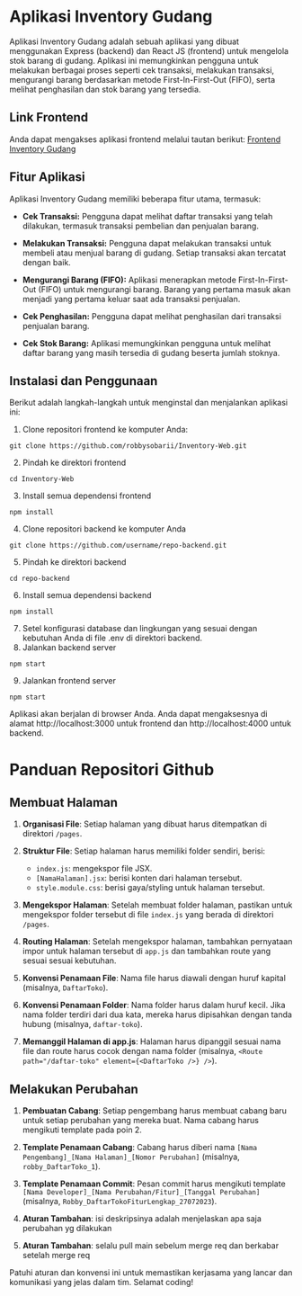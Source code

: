 # Aplikasi Inventory Gudang

Aplikasi Inventory Gudang adalah sebuah aplikasi yang dibuat menggunakan Express (backend) dan React JS (frontend) untuk mengelola stok barang di gudang. Aplikasi ini memungkinkan pengguna untuk melakukan berbagai proses seperti cek transaksi, melakukan transaksi, mengurangi barang berdasarkan metode First-In-First-Out (FIFO), serta melihat penghasilan dan stok barang yang tersedia.

## Link Frontend

Anda dapat mengakses aplikasi frontend melalui tautan berikut: [Frontend Inventory Gudang](https://github.com/robbysobarii/Inventory-Web)

## Fitur Aplikasi

Aplikasi Inventory Gudang memiliki beberapa fitur utama, termasuk:

- **Cek Transaksi:** Pengguna dapat melihat daftar transaksi yang telah dilakukan, termasuk transaksi pembelian dan penjualan barang.

- **Melakukan Transaksi:** Pengguna dapat melakukan transaksi untuk membeli atau menjual barang di gudang. Setiap transaksi akan tercatat dengan baik.

- **Mengurangi Barang (FIFO):** Aplikasi menerapkan metode First-In-First-Out (FIFO) untuk mengurangi barang. Barang yang pertama masuk akan menjadi yang pertama keluar saat ada transaksi penjualan.

- **Cek Penghasilan:** Pengguna dapat melihat penghasilan dari transaksi penjualan barang.

- **Cek Stok Barang:** Aplikasi memungkinkan pengguna untuk melihat daftar barang yang masih tersedia di gudang beserta jumlah stoknya.

## Instalasi dan Penggunaan

Berikut adalah langkah-langkah untuk menginstal dan menjalankan aplikasi ini:

1. Clone repositori frontend ke komputer Anda:

```
git clone https://github.com/robbysobarii/Inventory-Web.git
```
2. Pindah ke direktori frontend
```
cd Inventory-Web
```
3. Install semua dependensi frontend
```
npm install
```
4. Clone repositori backend ke komputer Anda
```
git clone https://github.com/username/repo-backend.git
```
5. Pindah ke direktori backend
```
cd repo-backend
```
6. Install semua dependensi backend
```
npm install
```
7. Setel konfigurasi database dan lingkungan yang sesuai dengan kebutuhan Anda di file .env di direktori backend.
8. Jalankan backend server
```
npm start
```
9. Jalankan frontend server
```
npm start
```
Aplikasi akan berjalan di browser Anda. Anda dapat mengaksesnya di alamat http://localhost:3000 untuk frontend dan http://localhost:4000 untuk backend.

# Panduan Repositori Github

## Membuat Halaman

1. **Organisasi File**: Setiap halaman yang dibuat harus ditempatkan di direktori `/pages`.

2. **Struktur File**: Setiap halaman harus memiliki folder sendiri, berisi:
   - `index.js`: mengekspor file JSX.
   - `[NamaHalaman].jsx`: berisi konten dari halaman tersebut.
   - `style.module.css`: berisi gaya/styling untuk halaman tersebut.

3. **Mengekspor Halaman**: Setelah membuat folder halaman, pastikan untuk mengekspor folder tersebut di file `index.js` yang berada di direktori `/pages`.

4. **Routing Halaman**: Setelah mengekspor halaman, tambahkan pernyataan impor untuk halaman tersebut di `app.js` dan tambahkan route yang sesuai sesuai kebutuhan.

5. **Konvensi Penamaan File**: Nama file harus diawali dengan huruf kapital (misalnya, `DaftarToko`).

6. **Konvensi Penamaan Folder**: Nama folder harus dalam huruf kecil. Jika nama folder terdiri dari dua kata, mereka harus dipisahkan dengan tanda hubung (misalnya, `daftar-toko`).

7. **Memanggil Halaman di app.js**: Halaman harus dipanggil sesuai nama file dan route harus cocok dengan nama folder (misalnya, `<Route path="/daftar-toko" element={<DaftarToko />} />`).

## Melakukan Perubahan

1. **Pembuatan Cabang**: Setiap pengembang harus membuat cabang baru untuk setiap perubahan yang mereka buat. Nama cabang harus mengikuti template pada poin 2.

2. **Template Penamaan Cabang**: Cabang harus diberi nama `[Nama Pengembang]_[Nama Halaman]_[Nomor Perubahan]` (misalnya, `robby_DaftarToko_1`).

3. **Template Penamaan Commit**: Pesan commit harus mengikuti template `[Nama Developer]_[Nama Perubahan/Fitur]_[Tanggal Perubahan]` (misalnya, `Robby_DaftarTokoFiturLengkap_27072023`).

4. **Aturan Tambahan**: isi deskripsinya adalah menjelaskan apa saja perubahan yg dilakukan

5. **Aturan Tambahan**: selalu pull main sebelum merge req dan berkabar setelah merge req

Patuhi aturan dan konvensi ini untuk memastikan kerjasama yang lancar dan komunikasi yang jelas dalam tim. Selamat coding!


